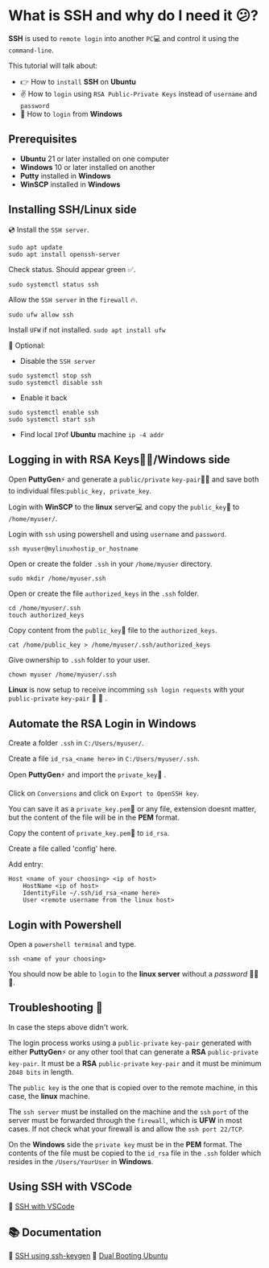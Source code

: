 
# What is SSH and why do I need it :confused:?

**SSH** is used to `remote login` into another `PC`:computer: and control it using the `command-line`.

This tutorial will talk about:
* :point_right: How to `install` **SSH** on **Ubuntu**
* :v: How to `login` using `RSA Public-Private Keys` instead of `username` and `password`
* :muscle: How to `login` from **Windows**

## Prerequisites 
* **Ubuntu** 21 or later installed on one computer
* **Windows** 10 or later installed on another
* **Putty** installed in **Windows**
* **WinSCP** installed in **Windows**


## Installing SSH/Linux side

:cd: Install the `SSH server`.

```
sudo apt update
sudo apt install openssh-server
```

Check status. Should appear green :white_check_mark:.
```
sudo systemctl status ssh
```

Allow the `SSH server` in the `firewall` :fire:. 
```
sudo ufw allow ssh
```

Install `UFW` if not installed. 
`sudo apt install ufw`

:black_square_button: Optional: 
* Disable the `SSH server` 
```
sudo systemctl stop ssh
sudo systemctl disable ssh
```
* Enable it back
```
sudo systemctl enable ssh
sudo systemctl start ssh
```
* Find local `IP`of **Ubuntu** machine
`ip -4 addr`



## Logging in with RSA Keys:key::key:/Windows side

Open **PuttyGen**:zap: and generate a `public/private` `key-pair`:key::key: and save both to individual files:`public_key, private_key`.

Login with **WinSCP** to the **linux** server:computer: and copy the `public_key`:key: to `/home/myuser/`.

Login with `ssh` using powershell and using `username` and `password`. 
```
ssh myuser@mylinuxhostip_or_hostname
```
Open or create the folder `.ssh` in your `/home/myuser` directory.
```
sudo mkdir /home/myuser.ssh
```
Open or create the file `authorized_keys` in the `.ssh` folder.
```
cd /home/myuser/.ssh
touch authorized_keys
```

Copy content from the `public_key`:key:  file to the `authorized_keys`.
```
cat /home/public_key > /home/myuser/.ssh/authorized_keys
```

Give ownership to `.ssh` folder to your user.
```
chown myuser /home/myuser/.ssh
```

**Linux** is now setup to receive incomming `ssh login requests` with your
`public-private` `key-pair` :key: :key: .

## Automate the RSA Login in Windows

Create a folder `.ssh` in `C:/Users/myuser/`.

Create a file `id_rsa_<name here>`  in `C:/Users/myuser/.ssh`.

Open **PuttyGen**:zap: and import the `private_key`:key: .

Click on `Conversions` and click on `Export to OpenSSH key`.

You can save it as a `private_key.pem`:key: or any file, extension doesnt matter, but the content of the file will be in the **PEM** format.

Copy the content of `private_key.pem`:key: to `id_rsa`.

Create a file called 'config' here.

Add entry:
```
Host <name of your choosing> <ip of host>
    HostName <ip of host>
    IdentityFile ~/.ssh/id_rsa_<name here>
    User <remote username from the linux host>
```

## Login with Powershell

Open a `powershell terminal` and type.
```
ssh <name of your choosing>
```

You should now be able to `login` to the **linux server** without
a *password* :tada::tada::tada:.

## Troubleshooting :gun:

In case the steps above didn't work.

The login process works using a `public-private` `key-pair` generated with either **PuttyGen**:zap: or any other tool that can generate a **RSA** `public-private` `key-pair`. It must be a **RSA** `public-private` `key-pair` and it must be minimum `2048 bits` in length.

The `public key` is the one that is copied over to the remote machine, in this case, the **linux** machine. 

The `ssh server` must be installed on the machine and the `ssh` `port` of the server must be forwarded through the `firewall`, which is **UFW** in most cases. If not check what your firewall is and allow the `ssh port 22/TCP`.

On the **Windows** side the `private key` must be in the **PEM** format.
The contents of the file must be copied to the `id_rsa` file in the `.ssh` folder 
which resides in the `/Users/YourUser` in **Windows**.

## Using SSH with VSCode

:link:  [SSH with VSCode](https://github.com/octdobre/workspace/blob/main/VSCode/README.md#remote-ssh-with-rsa-key-key)

## :books: Documentation

:link:  [SSH using ssh-keygen](https://docs.microsoft.com/en-us/windows-server/administration/openssh/openssh_keymanagement)
:link:  [Dual Booting Ubuntu](https://www.youtube.com/watch?v=-iSAyiicyQY&t=564s 'Dual Booting Ubuntu')
